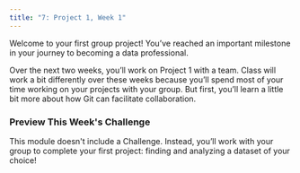 ```yaml
---
title: "7: Project 1, Week 1"
---
```

<img style="display: none;" src="https://static.bc-edx.com/data/dl-1-2/m7/lms/img/banner.jpg" alt="lesson banner" />

Welcome to your first group project! You’ve reached an important milestone in your journey to becoming a data professional.

Over the next two weeks, you’ll work on Project 1 with a team. Class will work a bit differently over these weeks because you’ll spend most of your time working on your projects with your group. But first, you’ll learn a little bit more about how Git can facilitate collaboration.

### Preview This Week's Challenge

This module doesn't include a Challenge. Instead, you’ll work with your group to complete your first project: finding and analyzing a dataset of your choice!
